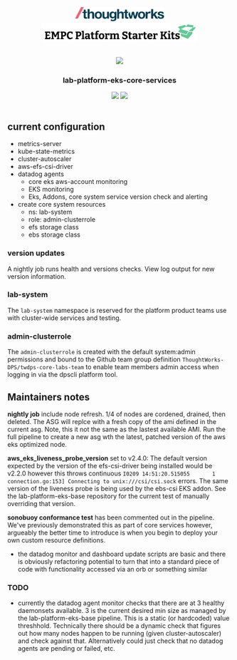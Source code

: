 <div align="center">
	<p>
		<img alt="Thoughtworks Logo" src="https://raw.githubusercontent.com/ThoughtWorks-DPS/static/master/thoughtworks_flamingo_wave.png?sanitize=true" width=200 />
    <br />
		<img alt="DPS Title" src="https://raw.githubusercontent.com/ThoughtWorks-DPS/static/master/EMPCPlatformStarterKitsImage.png?sanitize=true" width=350/>
	</p>
  <br />
  <a href="https://aws.amazon.com"><img src="https://img.shields.io/badge/-deployed-blank.svg?style=social&logo=amazon"></a>
  <br />
  <h3>lab-platform-eks-core-services</h3>
    <a href="https://app.circleci.com/pipelines/github/ThoughtWorks-DPS/lab-platform-eks-core-services"><img src="https://circleci.com/gh/ThoughtWorks-DPS/lab-platform-eks-core-services.svg?style=shield"></a> <a href="https://opensource.org/licenses/MIT"><img src="https://img.shields.io/badge/license-MIT-blue.svg"></a>
</div>
<br />

## current configuration

* metrics-server
* kube-state-metrics
* cluster-autoscaler
* aws-efs-csi-driver
* datadog agents
  * core eks aws-account monitoring
  * EKS monitoring
  * Eks, Addons, core system service version check and alerting
* create core system resources
  * ns: lab-system
  * role: admin-clusterrole
  * efs storage class
  * ebs storage class

### version updates

A nightly job runs health and versions checks. View log output for new version information.  

### lab-system

The `lab-system` namespace is reserved for the platform product teams use with cluster-wide services and testing.  

### admin-clusterrole

The `admin-clusterrole` is created with the default system:admin permissions and bound to the Github team group definition `ThoughtWorks-DPS/twdps-core-labs-team` to enable team members admin access when logging in via the dpscli platform tool.  

## Maintainers notes

**nightly job** include node refresh. 1/4 of nodes are cordened, drained, then deleted. The ASG will replce with a fresh copy of the ami defined in the current asg. Note, this it not the same as the lastest available AMI. Run the full pipeline to create a new asg wth the latest, patched version of the aws eks optimized node.  

**aws_eks_liveness_probe_version** set to v2.4.0: The default version expected by the version of the efs-csi-driver being installed would be v2.2.0 however this throws continuous `I0209 14:51:20.515055       1 connection.go:153] Connecting to unix:///csi/csi.sock` errors. The same version of the liveness probe is being used by the ebs-csi EKS addon. See the lab-platform-eks-base repository for the current test of manually overriding that version.  

**sonobuoy conformance test** has been commented out in the pipeline. We've previously demonstrated this as part of core services however, argueably the better time to introduce is when you begin to deploy your own custom resource definitions.  

- the datadog monitor and dashboard update scripts are basic and there is obviously refactoring potential to turn that into a standard piece of code with functionality accessed via an orb or something similar

### TODO

- currently the datadog agent monitor checks that there are at 3 healthy daemonsets available. 3 is the current desired min size as managed by the lab-platform-eks-base pipeline. This is a static (or hardcoded) value threshhold. Technically there should be a dynamic check that figures out how many nodes happen to be running (given cluster-autoscaler) and check against that. Alternatively could just check that no datadog agents are pending or failed, etc.
